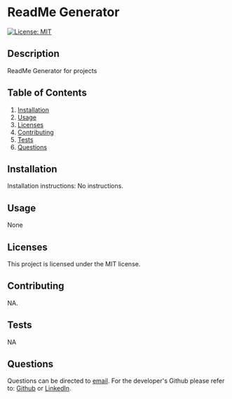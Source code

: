 # ReadMe Generator
[![License: MIT](https://img.shields.io/badge/License-MIT-yellow.svg)](https://opensource.org/licenses/MIT)
## Description
ReadMe Generator for projects
## Table of Contents
1. [Installation](#installation)
2. [Usage](#usage)
3. [Licenses](#licenses)
4. [Contributing](#contributing)
5. [Tests](#tests)
6. [Questions](#questions)
## Installation
Installation instructions: No instructions.
## Usage
None
## Licenses
This project is licensed under the MIT license.
## Contributing
NA.
## Tests
NA
## Questions
Questions can be directed to [email](zane.sharif@gmail.com). For the developer's Github please refer to: [Github](https://github.com/https://github.com/Varthara) or [LinkedIn](https://linkedin.com/in/https://www.linkedin.com/in/zane-sharif-486b15152/).